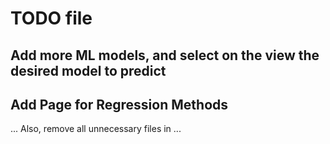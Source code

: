 # TODO file

## Add more ML models, and select on the view the desired model to predict

## Add Page for Regression Methods

...
Also, remove all unnecessary files in ...